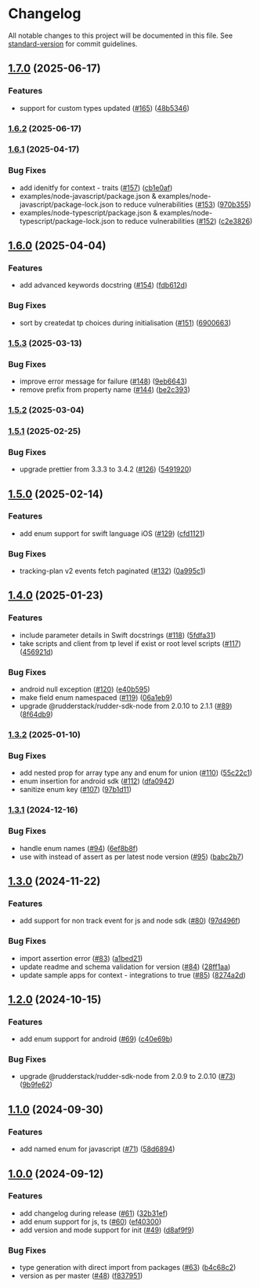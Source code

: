 # Changelog

All notable changes to this project will be documented in this file. See [standard-version](https://github.com/conventional-changelog/standard-version) for commit guidelines.

## [1.7.0](https://github.com/rudderlabs/rudder-typer/compare/v1.6.2...v1.7.0) (2025-06-17)


### Features

* support for custom types updated ([#165](https://github.com/rudderlabs/rudder-typer/issues/165)) ([48b5346](https://github.com/rudderlabs/rudder-typer/commit/48b53466b6b0297e7780567c2577b08e04af4785))

### [1.6.2](https://github.com/rudderlabs/rudder-typer/compare/v1.6.1...v1.6.2) (2025-06-17)

### [1.6.1](https://github.com/rudderlabs/rudder-typer/compare/v1.6.0...v1.6.1) (2025-04-17)


### Bug Fixes

* add idenitfy for context - traits ([#157](https://github.com/rudderlabs/rudder-typer/issues/157)) ([cb1e0af](https://github.com/rudderlabs/rudder-typer/commit/cb1e0af34bc265bf320a6ec35e34a166c47c43a0))
* examples/node-javascript/package.json & examples/node-javascript/package-lock.json to reduce vulnerabilities ([#153](https://github.com/rudderlabs/rudder-typer/issues/153)) ([970b355](https://github.com/rudderlabs/rudder-typer/commit/970b355028410683c07faff55b9f8fe6964964c4))
* examples/node-typescript/package.json & examples/node-typescript/package-lock.json to reduce vulnerabilities ([#152](https://github.com/rudderlabs/rudder-typer/issues/152)) ([c2e3826](https://github.com/rudderlabs/rudder-typer/commit/c2e382651bf01ecd7e3ce3c14c4e64d093f47c8a))

## [1.6.0](https://github.com/rudderlabs/rudder-typer/compare/v1.5.3...v1.6.0) (2025-04-04)


### Features

* add advanced keywords docstring ([#154](https://github.com/rudderlabs/rudder-typer/issues/154)) ([fdb612d](https://github.com/rudderlabs/rudder-typer/commit/fdb612db938a5003a0dfaae4b23f62935f51b7f7))


### Bug Fixes

* sort by createdat tp choices during initialisation ([#151](https://github.com/rudderlabs/rudder-typer/issues/151)) ([6900663](https://github.com/rudderlabs/rudder-typer/commit/6900663a157c53ba2949d28d00d5ff06088f3823))

### [1.5.3](https://github.com/rudderlabs/rudder-typer/compare/v1.5.2...v1.5.3) (2025-03-13)


### Bug Fixes

* improve error message for failure ([#148](https://github.com/rudderlabs/rudder-typer/issues/148)) ([9eb6643](https://github.com/rudderlabs/rudder-typer/commit/9eb66437dd9afeb9b2cd2b566513133184a74f6d))
* remove prefix from property name ([#144](https://github.com/rudderlabs/rudder-typer/issues/144)) ([be2c393](https://github.com/rudderlabs/rudder-typer/commit/be2c3938da22d5f66bbdfe77280382e4ac28e9c9))

### [1.5.2](https://github.com/rudderlabs/rudder-typer/compare/v1.5.1...v1.5.2) (2025-03-04)

### [1.5.1](https://github.com/rudderlabs/rudder-typer/compare/v1.5.0...v1.5.1) (2025-02-25)


### Bug Fixes

* upgrade prettier from 3.3.3 to 3.4.2 ([#126](https://github.com/rudderlabs/rudder-typer/issues/126)) ([5491920](https://github.com/rudderlabs/rudder-typer/commit/5491920e210aeaf1ac6e3b740691ec18731786d3))

## [1.5.0](https://github.com/rudderlabs/rudder-typer/compare/v1.4.0...v1.5.0) (2025-02-14)


### Features

* add enum support for swift language iOS ([#129](https://github.com/rudderlabs/rudder-typer/issues/129)) ([cfd1121](https://github.com/rudderlabs/rudder-typer/commit/cfd11219b45f790006dc3e66933f83954a030a42))


### Bug Fixes

* tracking-plan v2 events fetch paginated ([#132](https://github.com/rudderlabs/rudder-typer/issues/132)) ([0a995c1](https://github.com/rudderlabs/rudder-typer/commit/0a995c139f8929369f3c801cab8c5b852db83873))

## [1.4.0](https://github.com/rudderlabs/rudder-typer/compare/v1.3.2...v1.4.0) (2025-01-23)


### Features

* include parameter details in Swift docstrings ([#118](https://github.com/rudderlabs/rudder-typer/issues/118)) ([5fdfa31](https://github.com/rudderlabs/rudder-typer/commit/5fdfa31b1a1497a552c9f19c48fe006da23f07eb))
* take scripts and client from tp level if exist or root level scripts ([#117](https://github.com/rudderlabs/rudder-typer/issues/117)) ([456921d](https://github.com/rudderlabs/rudder-typer/commit/456921db50c8b64e34eba26944d60e66ed67dd14))


### Bug Fixes

* android null exception ([#120](https://github.com/rudderlabs/rudder-typer/issues/120)) ([e40b595](https://github.com/rudderlabs/rudder-typer/commit/e40b59586d51f30022e1768c1930b0ac7fa1d89b))
* make field enum namespaced ([#119](https://github.com/rudderlabs/rudder-typer/issues/119)) ([06a1eb9](https://github.com/rudderlabs/rudder-typer/commit/06a1eb915b3fa1dfd07d41015b06af31179011ce))
* upgrade @rudderstack/rudder-sdk-node from 2.0.10 to 2.1.1 ([#89](https://github.com/rudderlabs/rudder-typer/issues/89)) ([8f64db9](https://github.com/rudderlabs/rudder-typer/commit/8f64db96f463685ccaa68d60dc8753312baf6bd5))

### [1.3.2](https://github.com/rudderlabs/rudder-typer/compare/v1.3.1...v1.3.2) (2025-01-10)


### Bug Fixes

* add nested prop for array type any and enum for union ([#110](https://github.com/rudderlabs/rudder-typer/issues/110)) ([55c22c1](https://github.com/rudderlabs/rudder-typer/commit/55c22c1ca8173d805e5fa08b85d8cbbdb28f84e8))
* enum insertion for android sdk ([#112](https://github.com/rudderlabs/rudder-typer/issues/112)) ([dfa0942](https://github.com/rudderlabs/rudder-typer/commit/dfa09426e83eb070dbc06a9418b7e99af722b32a))
* sanitize enum key ([#107](https://github.com/rudderlabs/rudder-typer/issues/107)) ([97b1d11](https://github.com/rudderlabs/rudder-typer/commit/97b1d116b1d539d007ebb364bcb866d29544b353))

### [1.3.1](https://github.com/rudderlabs/rudder-typer/compare/v1.3.0...v1.3.1) (2024-12-16)


### Bug Fixes

* handle enum names ([#94](https://github.com/rudderlabs/rudder-typer/issues/94)) ([6ef8b8f](https://github.com/rudderlabs/rudder-typer/commit/6ef8b8fd6b8a9e2eee9e3d5873d48dbf1b95a0d9))
* use with instead of assert as per latest node version ([#95](https://github.com/rudderlabs/rudder-typer/issues/95)) ([babc2b7](https://github.com/rudderlabs/rudder-typer/commit/babc2b7b2b6d7ce31bf1d0c7e10a9b2aae544e15))

## [1.3.0](https://github.com/rudderlabs/rudder-typer/compare/v1.2.0...v1.3.0) (2024-11-22)


### Features

* add support for non track event for js and node sdk ([#80](https://github.com/rudderlabs/rudder-typer/issues/80)) ([97d496f](https://github.com/rudderlabs/rudder-typer/commit/97d496f628ddc788e8d509e9c11e06ce268356be))


### Bug Fixes

* import assertion error ([#83](https://github.com/rudderlabs/rudder-typer/issues/83)) ([a1bed21](https://github.com/rudderlabs/rudder-typer/commit/a1bed2135d2f18fe2f933bc1d7f2a294d1af55c8))
* update readme and schema validation for version ([#84](https://github.com/rudderlabs/rudder-typer/issues/84)) ([28ff1aa](https://github.com/rudderlabs/rudder-typer/commit/28ff1aa7ecfc524f8c29d27d88cef917e49856f7))
* update sample apps for context - integrations to true ([#85](https://github.com/rudderlabs/rudder-typer/issues/85)) ([8274a2d](https://github.com/rudderlabs/rudder-typer/commit/8274a2dbaa80ab01ac7452bed128ef89689aacdf))

## [1.2.0](https://github.com/rudderlabs/rudder-typer/compare/v1.1.0...v1.2.0) (2024-10-15)


### Features

* add enum support for android ([#69](https://github.com/rudderlabs/rudder-typer/issues/69)) ([c40e69b](https://github.com/rudderlabs/rudder-typer/commit/c40e69b60daadef4f6baba0cbe8a58e15054348b))


### Bug Fixes

* upgrade @rudderstack/rudder-sdk-node from 2.0.9 to 2.0.10 ([#73](https://github.com/rudderlabs/rudder-typer/issues/73)) ([9b9fe62](https://github.com/rudderlabs/rudder-typer/commit/9b9fe621a87f9ca145c9432a4e6e1beb9cf3073f))

## [1.1.0](https://github.com/rudderlabs/rudder-typer/compare/v1.0.0...v1.1.0) (2024-09-30)


### Features

* add named enum for javascript ([#71](https://github.com/rudderlabs/rudder-typer/issues/71)) ([58d6894](https://github.com/rudderlabs/rudder-typer/commit/58d6894ab244f9d1ed640445b802e39bf88ecd6b))

## [1.0.0](https://github.com/rudderlabs/rudder-typer/compare/v1.0.0-beta.8...v1.0.0) (2024-09-12)


### Features

* add changelog during release ([#61](https://github.com/rudderlabs/rudder-typer/issues/61)) ([32b31ef](https://github.com/rudderlabs/rudder-typer/commit/32b31efeaab94deb58ea61356644cb517592012d))
* add enum support for js, ts  ([#60](https://github.com/rudderlabs/rudder-typer/issues/60)) ([ef40300](https://github.com/rudderlabs/rudder-typer/commit/ef403008ad638265ba505b74aec99d96b7cca8c8))
* add version and mode support for init ([#49](https://github.com/rudderlabs/rudder-typer/pull/49)) ([d8af9f9](https://github.com/rudderlabs/rudder-typer/commit/d8af9f977caac9c5932f565a0e13fd42d10231bc))


### Bug Fixes

* type generation with direct import from packages ([#63](https://github.com/rudderlabs/rudder-typer/issues/63)) ([b4c68c2](https://github.com/rudderlabs/rudder-typer/commit/b4c68c29d8dec1b50067c0ad6c878d819974392d))
* version as per master ([#48](https://github.com/rudderlabs/rudder-typer/pull/48)) ([f837951](https://github.com/rudderlabs/rudder-typer/commit/f8379514725366d0e3c4fab03f204662c8e10679))
